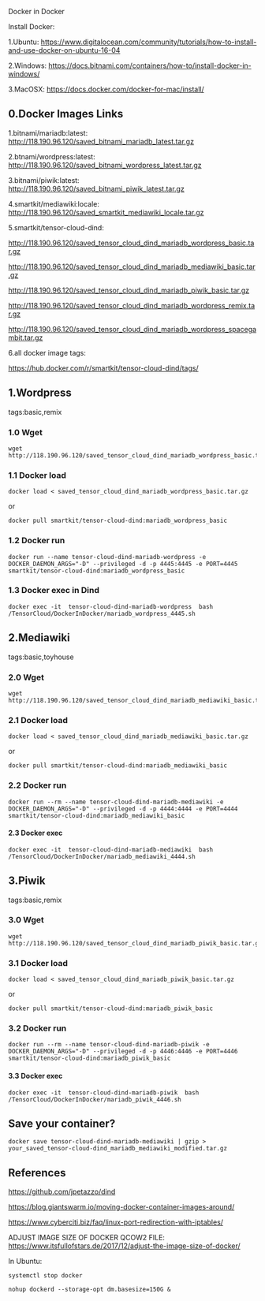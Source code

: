 Docker in Docker 

Install Docker: 

1.Ubuntu: https://www.digitalocean.com/community/tutorials/how-to-install-and-use-docker-on-ubuntu-16-04

2.Windows: https://docs.bitnami.com/containers/how-to/install-docker-in-windows/

3.MacOSX: https://docs.docker.com/docker-for-mac/install/

## 0.Docker Images Links

1.bitnami/mariadb:latest: http://118.190.96.120/saved_bitnami_mariadb_latest.tar.gz

2.btnami/wordpress:latest: http://118.190.96.120/saved_bitnami_wordpress_latest.tar.gz

3.bitnami/piwik:latest: http://118.190.96.120/saved_bitnami_piwik_latest.tar.gz

4.smartkit/mediawiki:locale: http://118.190.96.120/saved_smartkit_mediawiki_locale.tar.gz

5.smartkit/tensor-cloud-dind:

http://118.190.96.120/saved_tensor_cloud_dind_mariadb_wordpress_basic.tar.gz

http://118.190.96.120/saved_tensor_cloud_dind_mariadb_mediawiki_basic.tar.gz

http://118.190.96.120/saved_tensor_cloud_dind_mariadb_piwik_basic.tar.gz

http://118.190.96.120/saved_tensor_cloud_dind_mariadb_wordpress_remix.tar.gz

http://118.190.96.120/saved_tensor_cloud_dind_mariadb_wordpress_spacegambit.tar.gz

6.all docker image tags:

https://hub.docker.com/r/smartkit/tensor-cloud-dind/tags/

## 1.Wordpress

tags:basic,remix

### 1.0 Wget
```
wget http://118.190.96.120/saved_tensor_cloud_dind_mariadb_wordpress_basic.tar.gz
```
### 1.1 Docker load
```
docker load < saved_tensor_cloud_dind_mariadb_wordpress_basic.tar.gz 
```
or
```
docker pull smartkit/tensor-cloud-dind:mariadb_wordpress_basic
```
### 1.2 Docker run
```
docker run --name tensor-cloud-dind-mariadb-wordpress -e DOCKER_DAEMON_ARGS="-D" --privileged -d -p 4445:4445 -e PORT=4445  smartkit/tensor-cloud-dind:mariadb_wordpress_basic
```
### 1.3 Docker exec in Dind
```
docker exec -it  tensor-cloud-dind-mariadb-wordpress  bash /TensorCloud/DockerInDocker/mariadb_wordpress_4445.sh
```
## 2.Mediawiki

tags:basic,toyhouse

### 2.0 Wget
```
wget http://118.190.96.120/saved_tensor_cloud_dind_mariadb_mediawiki_basic.tar.gz
```
### 2.1 Docker load

```
docker load < saved_tensor_cloud_dind_mariadb_mediawiki_basic.tar.gz
```
or
```
docker pull smartkit/tensor-cloud-dind:mariadb_mediawiki_basic
```
### 2.2 Docker run

```
docker run --rm --name tensor-cloud-dind-mariadb-mediawiki -e DOCKER_DAEMON_ARGS="-D" --privileged -d -p 4444:4444 -e PORT=4444 smartkit/tensor-cloud-dind:mariadb_mediawiki_basic
```

#### 2.3 Docker exec 
```
docker exec -it  tensor-cloud-dind-mariadb-mediawiki  bash /TensorCloud/DockerInDocker/mariadb_mediawiki_4444.sh
```
## 3.Piwik

tags:basic,remix

### 3.0 Wget
```
wget http://118.190.96.120/saved_tensor_cloud_dind_mariadb_piwik_basic.tar.gz
```
### 3.1 Docker load

```
docker load < saved_tensor_cloud_dind_mariadb_piwik_basic.tar.gz
```
or
```
docker pull smartkit/tensor-cloud-dind:mariadb_piwik_basic
```
### 3.2 Docker run

```
docker run --rm --name tensor-cloud-dind-mariadb-piwik -e DOCKER_DAEMON_ARGS="-D" --privileged -d -p 4446:4446 -e PORT=4446 smartkit/tensor-cloud-dind:mariadb_piwik_basic
```

#### 3.3 Docker exec 
```
docker exec -it  tensor-cloud-dind-mariadb-piwik  bash /TensorCloud/DockerInDocker/mariadb_piwik_4446.sh
```


## Save your container?
```
docker save tensor-cloud-dind-mariadb-mediawiki | gzip > your_saved_tensor-cloud-dind_mariadb_mediawiki_modified.tar.gz
```

## References

https://github.com/jpetazzo/dind

https://blog.giantswarm.io/moving-docker-container-images-around/

https://www.cyberciti.biz/faq/linux-port-redirection-with-iptables/

ADJUST IMAGE SIZE OF DOCKER QCOW2 FILE: https://www.itsfullofstars.de/2017/12/adjust-the-image-size-of-docker/

In Ubuntu:
```
systemctl stop docker

nohup dockerd --storage-opt dm.basesize=150G &
```
